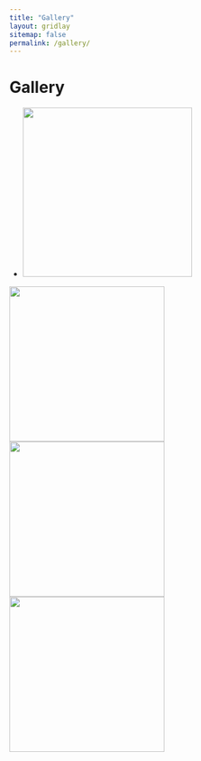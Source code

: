 ```yaml
---
title: "Gallery"
layout: gridlay
sitemap: false
permalink: /gallery/
---
```


# Gallery

<div class="well-sm publication-entry">
<ul class="flex-container">
<li class="flex-item1">
    <img src="{{ site.url }}{{ site.baseurl }}/gallery/family/youyou-1.jpg" width="300"  class="img-responsive"/>
</li>
</ul>
</div>


<p float="left">
  <img src="{{ site.url }}{{ site.baseurl }}/gallery/family/youyou-1.jpg" width="275" />
  <img src="{{ site.url }}{{ site.baseurl }}/gallery/family/youyou-1.jpg" width="275" /> 
  <img src="{{ site.url }}{{ site.baseurl }}/gallery/family/youyou-1.jpg" width="275" />
</p>